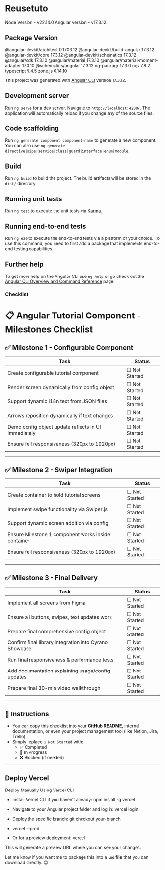 # Reusetuto

Node Version - v22.14.0
Angular version - v17.3.12.


Package                            Version
------------------------------------------------------------
@angular-devkit/architect          0.1703.12
@angular-devkit/build-angular      17.3.12
@angular-devkit/core               17.3.12
@angular-devkit/schematics         17.3.12
@angular/cdk                       17.3.10
@angular/material                  17.3.10
@angular/material-moment-adapter   17.3.10
@schematics/angular                17.3.12
ng-packagr                         17.3.0
rxjs                               7.8.2
typescript                         5.4.5
zone.js                            0.14.10

This project was generated with [Angular CLI](https://github.com/angular/angular-cli) version 17.3.12.

## Development server

Run `ng serve` for a dev server. Navigate to `http://localhost:4200/`. The application will automatically reload if you change any of the source files.

## Code scaffolding

Run `ng generate component component-name` to generate a new component. You can also use `ng generate directive|pipe|service|class|guard|interface|enum|module`.

## Build

Run `ng build` to build the project. The build artifacts will be stored in the `dist/` directory.

## Running unit tests

Run `ng test` to execute the unit tests via [Karma](https://karma-runner.github.io).

## Running end-to-end tests

Run `ng e2e` to execute the end-to-end tests via a platform of your choice. To use this command, you need to first add a package that implements end-to-end testing capabilities.

## Further help

To get more help on the Angular CLI use `ng help` or go check out the [Angular CLI Overview and Command Reference](https://angular.io/cli) page.


### Checklist ###
# 📋 Angular Tutorial Component - Milestones Checklist

## ✅ Milestone 1 - Configurable Component
| Task | Status |
|---|---|
| Create configurable tutorial component | ☐ Not Started |
| Render screen dynamically from config object | ☐ Not Started |
| Support dynamic i18n text from JSON files | ☐ Not Started |
| Arrows reposition dynamically if text changes | ☐ Not Started |
| Demo config object update reflects in UI immediately | ☐ Not Started |
| Ensure full responsiveness (320px to 1920px) | ☐ Not Started |

---

## ✅ Milestone 2 - Swiper Integration
| Task | Status |
|---|---|
| Create container to hold tutorial screens | ☐ Not Started |
| Implement swipe functionality via Swiper.js | ☐ Not Started |
| Support dynamic screen addition via config | ☐ Not Started |
| Ensure Milestone 1 component works inside container | ☐ Not Started |
| Ensure full responsiveness (320px to 1920px) | ☐ Not Started |

---

## ✅ Milestone 3 - Final Delivery
| Task | Status |
|---|---|
| Implement all screens from Figma | ☐ Not Started |
| Ensure all buttons, swipes, text updates work | ☐ Not Started |
| Prepare final comprehensive config object | ☐ Not Started |
| Confirm final library integration into Cyrano Showcase | ☐ Not Started |
| Run final responsiveness & performance tests | ☐ Not Started |
| Add documentation explaining usage/config updates | ☐ Not Started |
| Prepare final 30-min video walkthrough | ☐ Not Started |

---

## 🔔 Instructions
- You can copy this checklist into your **GitHub README**, internal documentation, or even your project management tool (like Notion, Jira, Trello).
- Simply replace `☐ Not Started` with:
    - ✅ Completed
    - 🚧 In Progress
    - ❌ Blocked (if needed)

---

## Deploy Vercel
Deploy Manually Using Vercel CLI
- Install Vercel CLI if you haven’t already:
        npm install -g vercel

- Navigate to your Angular project folder and log in:
        vercel login

- Deploy the specific branch:
        git checkout your-branch

- vercel --prod
- Or for a preview deployment:
        vercel
        
This will generate a preview URL where you can see your changes.


Let me know if you want me to package this into a **`.md` file** that you can download directly. 😊